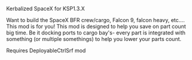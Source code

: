 Kerbalized SpaceX for KSP1.3.X

Want to build the SpaceX BFR crew/cargo, Falcon 9, falcon heavy, etc.... This mod is for you! This mod is designed to help you save on part count big time. Be it docking ports to cargo bay's- every part is integrated with something (or multiple somethings) to help you lower your parts count.

Requires DeployableCtrlSrf mod
